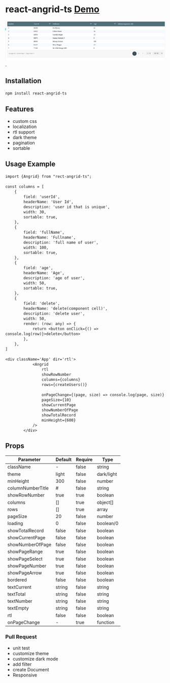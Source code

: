# react-angrid-ts [Demo](https://react-angrid-ts.vercel.app/)

![react-angrid-ts](/example/public/1.png 'react angrid ts').

## Installation

`npm install react-angrid-ts`

## Features

-   custom css
-   localization
-   rtl support
-   dark theme
-   pagination
-   sortable

## Usage Example

```
import {Angrid} from "rect-angrid-ts";

const columns = [
    {
        field: 'userId',
        headerName: 'User Id',
        description: 'user id that is unique',
        width: 30,
        sortable: true,
    },
    {
        field: 'fullName',
        headerName: 'Fullname',
        description: 'full name of user',
        width: 100,
        sortable: true,
    },
    {
        field: 'age',
        headerName: 'Age',
        description: 'age of user',
        width: 50,
        sortable: true,
    },
    {
        field: 'delete',
        headerName: 'delete(component cell)',
        description: 'delete user',
        width: 50,
        render: (row: any) => {
            return <button onClick={() => console.log(row)}>delete</button>
        },
    },
]

<div className='App' dir='rtl'>
            <Angrid
                rtl
                showRowNumber
                columns={columns}
                rows={createUsers()}

                onPageChange={(page, size) => console.log(page, size)}
                pageSize={10}
                showCurrentPage
                showNumberOfPage
                showTotalRecord
                minHeight={600}
            />
        </div>
```

## Props

| Parameter         | Default | Require | Type       |
| ----------------- | ------- | ------- | ---------- |
| className         | -       | false   | string     |
| theme             | light   | false   | dark/light |
| minHeight         | 300     | false   | number     |
| columnNumberTitle | #       | false   | string     |
| showRowNumber     | true    | true    | boolean    |
| columns           | []      | true    | object[]   |
| rows              | []      | true    | array      |
| pageSize          | 20      | false   | number     |
| loading           | 0       | false   | boolean/0  |
| showTotalRecord   | false   | false   | boolean    |
| showCurrentPage   | false   | false   | boolean    |
| showNumberOfPage  | false   | false   | boolean    |
| showPageRange     | true    | false   | boolean    |
| showPageSelect    | true    | false   | boolean    |
| showPageNumber    | true    | false   | boolean    |
| showPageArrow     | true    | false   | boolean    |
| bordered          | false   | false   | boolean    |
| textCurrent       | string  | false   | string     |
| textTotal         | string  | false   | string     |
| textNumber        | string  | false   | string     |
| textEmpty         | string  | false   | string     |
| rtl               | false   | false   | boolean    |
| onPageChange      | -       | true    | function   |

### Pull Request

-   unit test
-   customize theme
-   customize dark mode
-   add filter
-   create Document
-   Responsive

